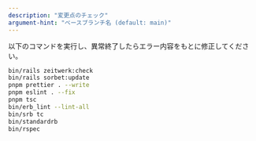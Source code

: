 ```yaml
---
description: "変更点のチェック"
argument-hint: "ベースブランチ名 (default: main)"
---
```


以下のコマンドを実行し、異常終了したらエラー内容をもとに修正してください。

```bash
bin/rails zeitwerk:check
bin/rails sorbet:update
pnpm prettier . --write
pnpm eslint . --fix
pnpm tsc
bin/erb_lint --lint-all
bin/srb tc
bin/standardrb
bin/rspec
```
